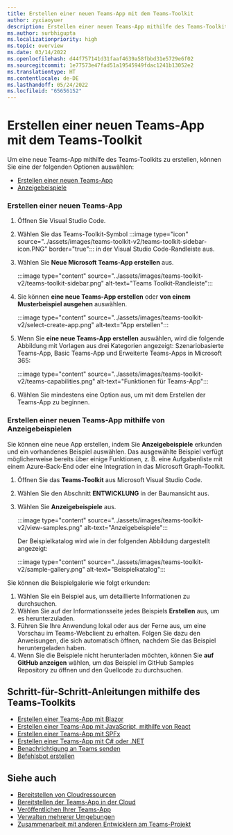 ```yaml
---
title: Erstellen einer neuen Teams-App mit dem Teams-Toolkit
author: zyxiaoyuer
description: Erstellen einer neuen Teams-App mithilfe des Teams-Toolkits
ms.author: surbhigupta
ms.localizationpriority: high
ms.topic: overview
ms.date: 03/14/2022
ms.openlocfilehash: d44f757141d31faaf4639a58fbbd31e5729e6f02
ms.sourcegitcommit: 1e77573e47fad51a19545949fdac1241b13052e2
ms.translationtype: HT
ms.contentlocale: de-DE
ms.lasthandoff: 05/24/2022
ms.locfileid: "65656152"
---
```

# <a name="create-a-new-teams-app-using-teams-toolkit"></a>Erstellen einer neuen Teams-App mit dem Teams-Toolkit

Um eine neue Teams-App mithilfe des Teams-Toolkits zu erstellen, können Sie eine der folgenden Optionen auswählen:

* [Erstellen einer neuen Teams-App](create-new-project.md#create-a-new-teams-app)
* [Anzeigebeispiele](create-new-project.md#create-a-new-teams-app-using-view-samples)

### <a name="create-a-new-teams-app"></a>Erstellen einer neuen Teams-App

1. Öffnen Sie Visual Studio Code.
1. Wählen Sie das Teams-Toolkit-Symbol :::image type="icon" source="../assets/images/teams-toolkit-v2/teams-toolkit-sidebar-icon.PNG" border="true"::: in der Visual Studio Code-Randleiste aus.
1. Wählen Sie **Neue Microsoft Teams-App erstellen** aus.

   :::image type="content" source="../assets/images/teams-toolkit-v2/teams-toolkit-sidebar.png" alt-text="Teams Toolkit-Randleiste":::

1. Sie können **eine neue Teams-App erstellen** oder **von einem Musterbeispiel ausgehen** auswählen.
   
   :::image type="content" source="../assets/images/teams-toolkit-v2/select-create-app.png" alt-text="App erstellen":::
   
1. Wenn Sie **eine neue Teams-App erstellen** auswählen, wird die folgende Abbildung mit Vorlagen aus drei Kategorien angezeigt: Szenariobasierte Teams-App, Basic Teams-App und Erweiterte Teams-Apps in Microsoft 365: 

   :::image type="content" source="../assets/images/teams-toolkit-v2/teams-capabilities.png" alt-text="Funktionen für Teams-App":::

1. Wählen Sie mindestens eine Option aus, um mit dem Erstellen der Teams-App zu beginnen.


### <a name="create-a-new-teams-app-using-view-samples"></a>Erstellen einer neuen Teams-App mithilfe von Anzeigebeispielen

Sie können eine neue App erstellen, indem Sie **Anzeigebeispiele** erkunden und ein vorhandenes Beispiel auswählen. Das ausgewählte Beispiel verfügt möglicherweise bereits über einige Funktionen, z. B. eine Aufgabenliste mit einem Azure-Back-End oder eine Integration in das Microsoft Graph-Toolkit.

 1. Öffnen Sie das **Teams-Toolkit** aus Microsoft Visual Studio Code.
 1. Wählen Sie den Abschnitt **ENTWICKLUNG** in der Baumansicht aus.
 1. Wählen Sie **Anzeigebeispiele** aus. 

    :::image type="content" source="../assets/images/teams-toolkit-v2/view-samples.png" alt-text="Anzeigebeispiele":::

    Der Beispielkatalog wird wie in der folgenden Abbildung dargestellt angezeigt:
   
    :::image type="content" source="../assets/images/teams-toolkit-v2/sample-gallery.png" alt-text="Beispielkatalog":::

  Sie können die Beispielgalerie wie folgt erkunden:

  1. Wählen Sie ein Beispiel aus, um detaillierte Informationen zu durchsuchen.
  1. Wählen Sie auf der Informationsseite jedes Beispiels **Erstellen** aus, um es herunterzuladen. 
  1. Führen Sie Ihre Anwendung lokal oder aus der Ferne aus, um eine Vorschau im Teams-Webclient zu erhalten. Folgen Sie dazu den Anweisungen, die sich automatisch öffnen, nachdem Sie das Beispiel heruntergeladen haben.
  1. Wenn Sie die Beispiele nicht herunterladen möchten, können Sie **auf GitHub anzeigen** wählen, um das Beispiel im GitHub Samples Repository zu öffnen und den Quellcode zu durchsuchen.

## <a name="step-by-step-guides-using-teams-toolkit"></a>Schritt-für-Schritt-Anleitungen mithilfe des Teams-Toolkits

* [Erstellen einer Teams-App mit Blazor](../sbs-gs-blazorupdate.yml)
* [Erstellen einer Teams-App mit JavaScript, mithilfe von React](../sbs-gs-javascript.yml)
* [Erstellen einer Teams-App mit SPFx](../sbs-gs-spfx.yml)
* [Erstellen einer Teams-App mit C# oder .NET](../sbs-gs-csharp.yml)
* [Benachrichtigung an Teams senden](../sbs-gs-notificationbot.yml)
* [Befehlsbot erstellen](../sbs-gs-commandbot.yml)

## <a name="see-also"></a>Siehe auch

* [Bereitstellen von Cloudressourcen](provision.md)
* [Bereitstellen der Teams-App in der Cloud](deploy.md)
* [Veröffentlichen Ihrer Teams-App](../concepts/deploy-and-publish/appsource/publish.md)
* [Verwalten mehrerer Umgebungen](TeamsFx-multi-env.md)
* [Zusammenarbeit mit anderen Entwicklern am Teams-Projekt](TeamsFx-collaboration.md)